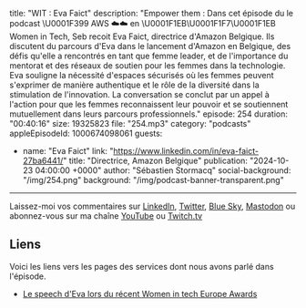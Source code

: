 title: "WIT : Eva Faict"
description: "Empower them : Dans cet épisode du le podcast \U0001F399️ AWS ☁️☁️ en \U0001F1EB\U0001F1F7\U0001F1EB Women in Tech, Seb recoit Eva Faict, directrice d'Amazon Belgique. Ils discutent du parcours d'Eva dans le lancement d'Amazon en Belgique, des défis qu'elle a rencontrés en tant que femme leader, et de l'importance du mentorat et des réseaux de soutien pour les femmes dans la technologie. Eva souligne la nécessité d'espaces sécurisés où les femmes peuvent s'exprimer de manière authentique et le rôle de la diversité dans la stimulation de l'innovation. La conversation se conclut par un appel à l'action pour que les femmes reconnaissent leur pouvoir et se soutiennent mutuellement dans leurs parcours professionnels."
episode: 254
duration: "00:40:16"
size: 19325823
file: "254.mp3"
category: "podcasts"
appleEpisodeId: 1000674098061
guests:
  - name: "Eva Faict"
    link: "https://www.linkedin.com/in/eva-faict-27ba6441/"
    title: "Directrice, Amazon Belgique"
publication: "2024-10-23 04:00:00 +0000"
author: "Sébastien Stormacq"
social-background: "/img/254.png"
background: "/img/podcast-banner-transparent.png"
---

Laissez-moi vos commentaires sur [LinkedIn](https://www.linkedin.com/in/sebastienstormacq/), [Twitter](https://twitter.com/sebsto), [Blue Sky](https://bsky.app/profile/sebsto.bsky.social), [Mastodon](https://awscommunity.social/@sebsto) ou abonnez-vous sur ma chaîne [YouTube](https://www.youtube.com/sebsto) ou [Twitch.tv](https://www.twitch.tv/sebAWS)

## Liens

Voici les liens vers les pages des services dont nous avons parlé dans l'épisode.

- [Le speech d'Eva lors du récent Women in tech Europe Awards](https://www.linkedin.com/feed/update/urn:li:activity:7247870696406618113/)
